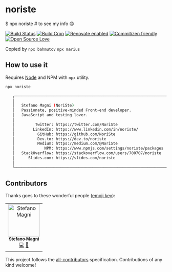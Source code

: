 # noriste

\$ npx noriste # to see my info 😊

[![Build Status](https://travis-ci.com/NoriSte/noriste.svg?branch=master)](https://travis-ci.com/NoriSte/noriste)
[![Build Cron](https://img.shields.io/badge/build%20cron-weekly-44cc11.svg)](https://travis-ci.com/NoriSte/noriste)
[![Renovate enabled](https://img.shields.io/badge/renovate-enabled-brightgreen.svg)](https://renovatebot.com/)
[![Commitizen friendly](https://img.shields.io/badge/commitizen-friendly-brightgreen.svg)](http://commitizen.github.io/cz-cli/)
[![Open Source
Love](https://badges.frapsoft.com/os/mit/mit.svg?v=102)](https://github.com/ellerbrock/open-source-badge/)

Copied by `npx bahmutov` `npx marius`

## How to use it

Requires [Node](https://nodejs.org/en/) and NPM with `npx` utility.

```sh
npx noriste

   ╭────────────────────────────────────────────────────────────────────╮
   │                                                                    │
   │   Stefano Magni (NoriSte)                                          │
   │   Passionate, positive-minded Front-end developer.                 │
   │   JavaScript and testing lover.                                    │
   │                                                                    │
   │         Twitter: https://twitter.com/NoriSte                       │
   │        LinkedIn: https://www.linkedin.com/in/noriste/              │
   │          GitHub: https://github.com/NoriSte                        │
   │          Dev.to: https://dev.to/noriste                            │
   │          Medium: https://medium.com/@NoriSte                       │
   │             NPM: https://www.npmjs.com/settings/noriste/packages   │
   │   StackOverflow: https://stackoverflow.com/users/700707/noriste    │
   │      Slides.com: https://slides.com/noriste                        │
   │                                                                    │
   ╰────────────────────────────────────────────────────────────────────╯
```

## Contributors

Thanks goes to these wonderful people ([emoji key](https://allcontributors.org/docs/en/emoji-key)):

<!-- ALL-CONTRIBUTORS-LIST:START - Do not remove or modify this section -->
<!-- prettier-ignore -->
<table><tr><td align="center"><a href="https://twitter.com/NoriSte"><img src="https://avatars0.githubusercontent.com/u/173663?v=4" width="100px;" alt="Stefano Magni"/><br /><sub><b>Stefano Magni</b></sub></a><br /><a href="https://github.com/NoriSte/noriste/commits?author=NoriSte" title="Code">💻</a> <a href="https://github.com/NoriSte/noriste/commits?author=NoriSte" title="Documentation">📖</a></td></tr></table>

<!-- ALL-CONTRIBUTORS-LIST:END -->

This project follows the [all-contributors](https://github.com/all-contributors/all-contributors) specification. Contributions of any kind welcome!
